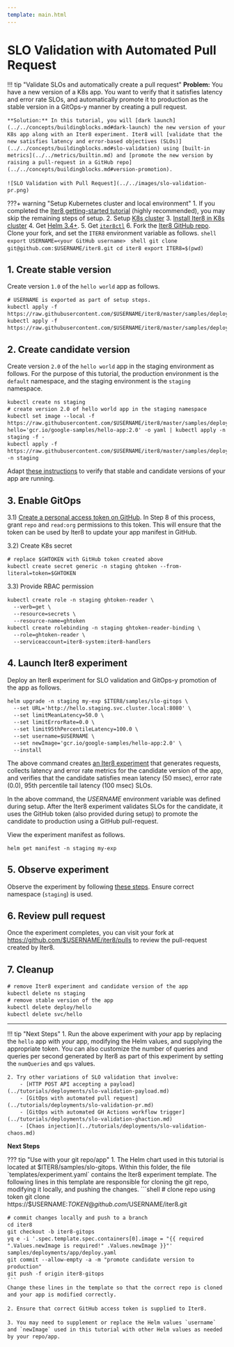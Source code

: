 ```yaml
---
template: main.html
---
```


# SLO Validation with Automated Pull Request
!!! tip "Validate SLOs and automatically create a pull request"
    **Problem:** You have a new version of a K8s app. You want to verify that it satisfies latency and error rate SLOs, and automatically promote it to production as the stable version in a GitOps-y manner by creating a pull request.

    **Solution:** In this tutorial, you will [dark launch](../../concepts/buildingblocks.md#dark-launch) the new version of your K8s app along with an Iter8 experiment. Iter8 will [validate that the new satisfies latency and error-based objectives (SLOs)](../../concepts/buildingblocks.md#slo-validation) using [built-in metrics](../../metrics/builtin.md) and [promote the new version by raising a pull-request in a GitHub repo](../../concepts/buildingblocks.md#version-promotion).

    ![SLO Validation with Pull Request](../../images/slo-validation-pr.png)

???+ warning "Setup Kubernetes cluster and local environment"
    1. If you completed the [Iter8 getting-started tutorial](../../getting-started/first-experiment.md) (highly recommended), you may skip the remaining steps of setup.
    2. Setup [K8s cluster](../../getting-started/setup-for-tutorials.md#local-kubernetes-cluster)
    3. [Install Iter8 in K8s cluster](../../getting-started/install.md)
    4. Get [Helm 3.4+](https://helm.sh/docs/intro/install/).
    5. Get [`iter8ctl`](../../getting-started/install.md#install-iter8ctl)
    6. Fork the [Iter8 GitHub repo](https://github.com/iter8-tools/iter8). Clone your fork, and set the `ITER8` environment variable as follows.
    ```shell
    export USERNAME=<your GitHub username>
    ```
    ```shell
    git clone git@github.com:$USERNAME/iter8.git
    cd iter8
    export ITER8=$(pwd)
    ```

## 1. Create stable version
Create version `1.0` of the `hello world` app as follows.

```shell
# USERNAME is exported as part of setup steps.
kubectl apply -f https://raw.githubusercontent.com/$USERNAME/iter8/master/samples/deployments/app/deploy.yaml
kubectl apply -f https://raw.githubusercontent.com/$USERNAME/iter8/master/samples/deployments/app/service.yaml
```

## 2. Create candidate version
Create version `2.0` of the `hello world` app in the staging environment as follows. For the purpose of this tutorial, the production environment is the `default` namespace, and the staging environment is the `staging` namespace.

```shell
kubectl create ns staging
# create version 2.0 of hello world app in the staging namespace
kubectl set image --local -f https://raw.githubusercontent.com/$USERNAME/iter8/master/samples/deployments/app/deploy.yaml hello='gcr.io/google-samples/hello-app:2.0' -o yaml | kubectl apply -n staging -f -
kubectl apply -f https://raw.githubusercontent.com/$USERNAME/iter8/master/samples/deployments/app/service.yaml -n staging
```

Adapt [these instructions](../../getting-started/first-experiment.md#verify-app) to verify that stable and candidate versions of your app are running.

## 3. Enable GitOps
3.1) [Create a personal access token on GitHub](https://docs.github.com/en/github/authenticating-to-github/keeping-your-account-and-data-secure/creating-a-personal-access-token). In Step 8 of this process, grant `repo` and `read:org` permissions to this token. This will ensure that the token can be used by Iter8 to update your app manifest in GitHub.

3.2) Create K8s secret
```shell
# replace $GHTOKEN with GitHub token created above
kubectl create secret generic -n staging ghtoken --from-literal=token=$GHTOKEN
```

3.3) Provide RBAC permission
```shell
kubectl create role -n staging ghtoken-reader \
  --verb=get \
  --resource=secrets \
  --resource-name=ghtoken
kubectl create rolebinding -n staging ghtoken-reader-binding \
  --role=ghtoken-reader \
  --serviceaccount=iter8-system:iter8-handlers
```

## 4. Launch Iter8 experiment
Deploy an Iter8 experiment for SLO validation and GitOps-y promotion of the app as follows.
```shell
helm upgrade -n staging my-exp $ITER8/samples/slo-gitops \
  --set URL='http://hello.staging.svc.cluster.local:8080' \
  --set limitMeanLatency=50.0 \
  --set limitErrorRate=0.0 \
  --set limit95thPercentileLatency=100.0 \
  --set username=$USERNAME \
  --set newImage='gcr.io/google-samples/hello-app:2.0' \
  --install
```

The above command creates [an Iter8 experiment](../../concepts/whatisiter8.md#what-is-an-iter8-experiment) that generates requests, collects latency and error rate metrics for the candidate version of the app, and verifies that the candidate satisfies mean latency (50 msec), error rate (0.0), 95th percentile tail latency (100 msec) SLOs. 

In the above command, the *USERNAME* environment variable was defined during setup. After the Iter8 experiment validates SLOs for the candidate, it uses the GitHub token (also provided during setup) to promote the candidate to production using a GitHub pull-request.

View the experiment manifest as follows.
```shell
helm get manifest -n staging my-exp
```

## 5. Observe experiment
Observe the experiment by following [these steps](../../getting-started/first-experiment.md#3-observe-experiment). Ensure correct namespace (`staging`) is used.

## 6. Review pull request
Once the experiment completes, you can visit your fork at https://github.com/$USERNAME/iter8/pulls to review the pull-request created by Iter8.

## 7. Cleanup

```shell
# remove Iter8 experiment and candidate version of the app
kubectl delete ns staging
# remove stable version of the app
kubectl delete deploy/hello
kubectl delete svc/hello
```

***

!!! tip "Next Steps"
    1. Run the above experiment with *your* app by replacing the `hello` app with *your* app, modifying the Helm values, and supplying the appropriate token. You can also customize the number of queries and queries per second generated by Iter8 as part of this experiment by setting the `numQueries` and `qps` values.

    2. Try other variations of SLO validation that involve:
        - [HTTP POST API accepting a payload](../tutorials/deployments/slo-validation-payload.md)
        - [GitOps with automated pull request](../tutorials/deployments/slo-validation-pr.md)
        - [GitOps with automated GH Actions workflow trigger](../tutorials/deployments/slo-validation-ghaction.md)
        - [Chaos injection](../tutorials/deployments/slo-validation-chaos.md)

**Next Steps**

??? tip "Use with your git repo/app"
    1. The Helm chart used in this tutorial is located at $ITER8/samples/slo-gitops. Within this folder, the file `templates/experiment.yaml` contains the Iter8 experiment template. The following lines in this template are responsible for cloning the git repo, modifying it locally, and pushing the changes.
    ```shell
    # clone repo using token
    git clone https://$USERNAME:$TOKEN@github.com/$USERNAME/iter8.git

    # commit changes locally and push to a branch
    cd iter8
    git checkout -b iter8-gitops
    yq e -i '.spec.template.spec.containers[0].image = "{{ required ".Values.newImage is required!" .Values.newImage }}"' samples/deployments/app/deploy.yaml 
    git commit --allow-empty -a -m "promote candidate version to production"
    git push -f origin iter8-gitops
    ```
    Change these lines in the template so that the correct repo is cloned and your app is modified correctly.

    2. Ensure that correct GitHub access token is supplied to Iter8.

    3. You may need to supplement or replace the Helm values `username` and `newImage` used in this tutorial with other Helm values as needed by your repo/app.
